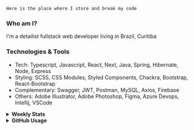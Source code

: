 ```
Here is the place where I store and break my code
```
### Who am I?
I'm a detailist fullstack web developer living in Brazil, Curitiba

### Technologies & Tools
- Tech: Typescript, Javascript, React, Next, Java, Spring, Hibernate, Node, Express
- Styling: SCSS, CSS Modules, Styled Components, Chackra, Bootstrap, React-Bootstrap
- Complementary: Swagger, JWT, Postman, MySQL, Axios, Firebase
- Others: Adobe Illustrator, Adobe Photoshop, Figma, Azure Devops, Intellij, VSCode

<details>
  <summary><b> Weekly Stats</b></summary>
<!--START_SECTION:waka-->

```text
TypeScript   14 hrs 20 mins  ████████████████████░░░░░   79.87 %
Docker       2 hrs 41 mins   ███▓░░░░░░░░░░░░░░░░░░░░░   15.02 %
JSON         22 mins         ▓░░░░░░░░░░░░░░░░░░░░░░░░   02.12 %
Git Config   9 mins          ▒░░░░░░░░░░░░░░░░░░░░░░░░   00.92 %
JavaScript   9 mins          ▒░░░░░░░░░░░░░░░░░░░░░░░░   00.92 %
Bash         7 mins          ░░░░░░░░░░░░░░░░░░░░░░░░░   00.66 %
```

<!--END_SECTION:waka-->
</details>

<details>
  <summary><b> GitHub Usage</b></summary>
  
[![Top Langs](https://github-readme-stats.vercel.app/api/top-langs/?username=gxlpes&&langs_count=9&layout=compact)](https://github.com/anuraghazra/github-readme-stats)

</details>
